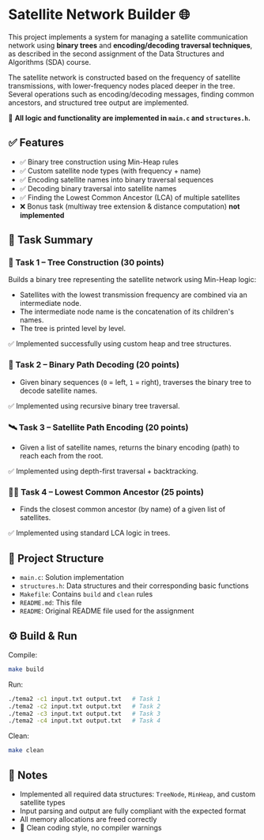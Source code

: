 # Satellite Network Builder 🌐

This project implements a system for managing a satellite communication network using **binary trees** and **encoding/decoding traversal techniques**, as described in the second assignment of the Data Structures and Algorithms (SDA) course.

The satellite network is constructed based on the frequency of satellite transmissions, with lower-frequency nodes placed deeper in the tree. Several operations such as encoding/decoding messages, finding common ancestors, and structured tree output are implemented.

📁 **All logic and functionality are implemented in `main.c` and `structures.h`.**

## ✅ Features

- ✅ Binary tree construction using Min-Heap rules
- ✅ Custom satellite node types (with frequency + name)
- ✅ Encoding satellite names into binary traversal sequences
- ✅ Decoding binary traversal into satellite names
- ✅ Finding the Lowest Common Ancestor (LCA) of multiple satellites
- ❌ Bonus task (multiway tree extension & distance computation) **not implemented**

## 🧠 Task Summary

### 🌲 Task 1 – Tree Construction (30 points)
Builds a binary tree representing the satellite network using Min-Heap logic:
- Satellites with the lowest transmission frequency are combined via an intermediate node.
- The intermediate node name is the concatenation of its children's names.
- The tree is printed level by level.

✅ Implemented successfully using custom heap and tree structures.

### 🔁 Task 2 – Binary Path Decoding (20 points)
- Given binary sequences (`0` = left, `1` = right), traverses the binary tree to decode satellite names.

✅ Implemented using recursive binary tree traversal.

### 🛰️ Task 3 – Satellite Path Encoding (20 points)
- Given a list of satellite names, returns the binary encoding (path) to reach each from the root.

✅ Implemented using depth-first traversal + backtracking.

### 👨‍🚀 Task 4 – Lowest Common Ancestor (25 points)
- Finds the closest common ancestor (by name) of a given list of satellites.

✅ Implemented using standard LCA logic in trees.

## 📁 Project Structure

- `main.c`: Solution implementation
- `structures.h`: Data structures and their corresponding basic functions
- `Makefile`: Contains `build` and `clean` rules
- `README.md`: This file
- `README`: Original README file used for the assignment

## ⚙️ Build & Run

Compile:
```bash
make build
```

Run:
```bash
./tema2 -c1 input.txt output.txt   # Task 1
./tema2 -c2 input.txt output.txt   # Task 2
./tema2 -c3 input.txt output.txt   # Task 3
./tema2 -c4 input.txt output.txt   # Task 4
```

Clean:
```bash
make clean
```

## 📌 Notes

- Implemented all required data structures: `TreeNode`, `MinHeap`, and custom satellite types
- Input parsing and output are fully compliant with the expected format
- All memory allocations are freed correctly
- 🧼 Clean coding style, no compiler warnings
